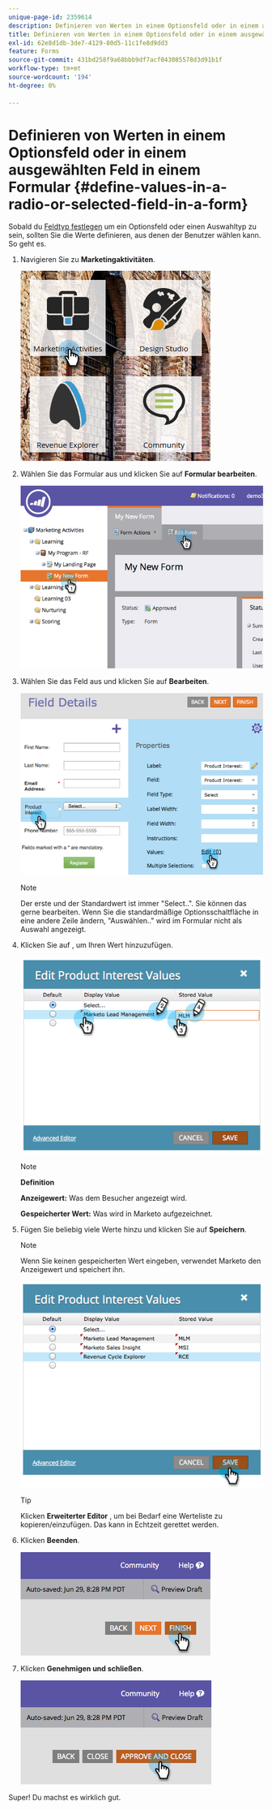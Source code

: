 ```yaml
---
unique-page-id: 2359614
description: Definieren von Werten in einem Optionsfeld oder in einem ausgewählten Feld in einem Formular - Marketo Docs - Produktdokumentation
title: Definieren von Werten in einem Optionsfeld oder in einem ausgewählten Feld in einem Formular
exl-id: 62e8d1db-3de7-4129-80d5-11c1fe8d9dd3
feature: Forms
source-git-commit: 431bd258f9a68bbb9df7acf043085578d3d91b1f
workflow-type: tm+mt
source-wordcount: '194'
ht-degree: 0%

---
```


# Definieren von Werten in einem Optionsfeld oder in einem ausgewählten Feld in einem Formular {#define-values-in-a-radio-or-selected-field-in-a-form}

Sobald du [Feldtyp festlegen](/help/marketo/product-docs/administration/field-management/change-the-type-of-a-marketo-custom-field.md) um ein Optionsfeld oder einen Auswahltyp zu sein, sollten Sie die Werte definieren, aus denen der Benutzer wählen kann. So geht es.

1. Navigieren Sie zu **Marketingaktivitäten**.

   ![](assets/ma.png)

1. Wählen Sie das Formular aus und klicken Sie auf **Formular bearbeiten**.

   ![](assets/image2014-9-15-16-3a28-3a56.png)

1. Wählen Sie das Feld aus und klicken Sie auf **Bearbeiten**.

   ![](assets/image2014-9-15-16-3a29-3a6.png)

   >[!NOTE]
   >
   >Der erste und der Standardwert ist immer &quot;Select..&quot;. Sie können das gerne bearbeiten. Wenn Sie die standardmäßige Optionsschaltfläche in eine andere Zeile ändern, &quot;Auswählen..&quot; wird im Formular nicht als Auswahl angezeigt.

1. Klicken Sie auf , um Ihren Wert hinzuzufügen.

   ![](assets/image2014-9-15-16-3a29-3a18.png)

   >[!NOTE]
   >
   >**Definition**
   >
   >**Anzeigewert:** Was dem Besucher angezeigt wird.
   >
   >**Gespeicherter Wert:** Was wird in Marketo aufgezeichnet.

1. Fügen Sie beliebig viele Werte hinzu und klicken Sie auf **Speichern**.

   >[!NOTE]
   >
   >Wenn Sie keinen gespeicherten Wert eingeben, verwendet Marketo den Anzeigewert und speichert ihn.

   ![](assets/image2014-9-15-16-3a29-3a30.png)

   >[!TIP]
   >
   >Klicken **Erweiterter Editor** , um bei Bedarf eine Werteliste zu kopieren/einzufügen. Das kann in Echtzeit gerettet werden.

1. Klicken **Beenden**.

   ![](assets/image2014-9-15-16-3a29-3a43.png)

1. Klicken **Genehmigen und schließen**.

   ![](assets/image2014-9-15-16-3a29-3a57.png)

Super! Du machst es wirklich gut.
